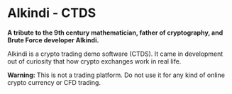 # Alkindi - CTDS

**A tribute to the 9th century mathematician, father of cryptography, and Brute Force developer Alkindi.**

Alkindi is a crypto trading demo software (CTDS). It came in development out of curiosity that how crypto exchanges work in real life.

**Warning:** This is not a trading platform. Do not use it for any kind of online crypto currency or CFD trading.
